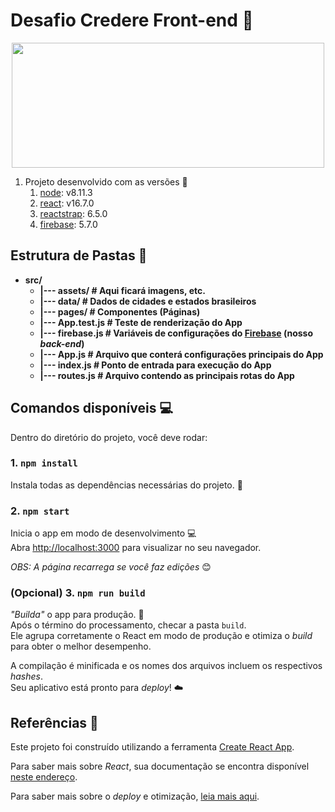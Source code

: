 # Desafio Credere Front-end :car:

<p align="center"><img align="center" width="500" height="200" src="http://imagem.b2s-space.com/upimg/60505/0/252383e661.png"></p>

1. Projeto desenvolvido com as versões :nut_and_bolt: 
   1. [node](https://nodejs.org/en/): v8.11.3
   1. [react](https://reactjs.org/): v16.7.0
   1. [reactstrap](https://reactstrap.github.io/): 6.5.0
   1. [firebase](https://firebase.google.com/?hl=pt-br): 5.7.0
## Estrutura de Pastas :open_file_folder:

* **src/**
	* **|--- assets/   # Aqui ficará imagens, etc.**
	* **|--- data/   # Dados de cidades e estados brasileiros**
	* **|--- pages/   # Componentes (Páginas)**
	* **|--- App.test.js   # Teste de renderização do App**
	* **|--- firebase.js   # Variáveis de configurações do [Firebase](https://firebase.google.com/?hl=pt-br) (nosso *back-end*)**
	* **|--- App.js   # Arquivo que conterá configurações principais do App**
	* **|--- index.js   # Ponto de entrada para execução do App**
	* **|--- routes.js   # Arquivo contendo as principais rotas do App**

## Comandos disponíveis :computer:

Dentro do diretório do projeto, você deve rodar:

### 1. `npm install`

Instala todas as dependências necessárias do projeto. :wrench:

### 2. `npm start`

Inicia o app em modo de desenvolvimento :computer: <br/>
Abra [http://localhost:3000](http://localhost:3000) para visualizar no seu navegador.

*OBS: A página recarrega se você faz edições* :blush:

### (Opcional) 3. `npm run build`

*"Builda"* o app para produção. :satellite:<br/>
Após o término do processamento, checar a pasta `build`.<br/>
Ele agrupa corretamente o React em modo de produção e otimiza o *build* para obter o melhor desempenho.

A compilação é minificada e os nomes dos arquivos incluem os respectivos *hashes*. <br/>
Seu aplicativo está pronto para *deploy*! :cloud:<br/>

## Referências :book:

Este projeto foi construído utilizando a ferramenta [Create React App](https://facebook.github.io/create-react-app/docs/getting-started).

Para saber mais sobre *React*, sua documentação se encontra disponível [neste endereço](https://reactjs.org/).

Para saber mais sobre o *deploy* e otimização, [leia mais aqui](https://facebook.github.io/create-react-app/docs/deployment).
